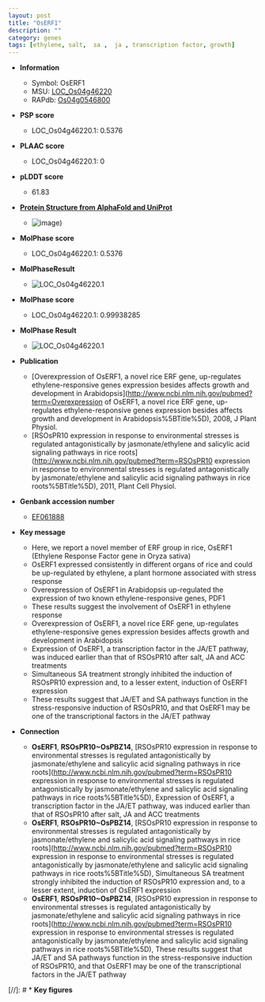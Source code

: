 ```yaml
---
layout: post
title: "OsERF1"
description: ""
category: genes
tags: [ethylene, salt,  sa ,  ja , transcription factor, growth]
---
```


* **Information**  
    + Symbol: OsERF1  
    + MSU: [LOC_Os04g46220](http://rice.plantbiology.msu.edu/cgi-bin/ORF_infopage.cgi?orf=LOC_Os04g46220)  
    + RAPdb: [Os04g0546800](http://rapdb.dna.affrc.go.jp/viewer/gbrowse_details/irgsp1?name=Os04g0546800)  

* **PSP score**  
    + LOC_Os04g46220.1: 0.5376 

* **PLAAC score**  
    + LOC_Os04g46220.1: 0 

* **pLDDT score**
    + 61.83

* **[Protein Structure from AlphaFold and UniProt](https://www.uniprot.org/uniprotkb/Q0JB99/entry#structure)**
    + ![image](https://ricepsp.github.io/images/Q0/AF-Q0JB99-F1.png))

* **MolPhase score**
    + LOC_Os04g46220.1: 0.5376

* **MolPhaseResult**
    + ![LOC_Os04g46220.1](https://ricepsp.github.io/pictures/LOC_Os04g/LOC_Os04g46220.1.png)

* **MolPhase score**
    + LOC_Os04g46220.1: 0.99938285

* **MolPhase Result**
    + ![LOC_Os04g46220.1](https://304243504.github.io/Pictures/LOC_Os04g/LOC_Os04g46220.1.png)

* **Publication**  
    + [Overexpression of OsERF1, a novel rice ERF gene, up-regulates ethylene-responsive genes expression besides affects growth and development in Arabidopsis](http://www.ncbi.nlm.nih.gov/pubmed?term=Overexpression of OsERF1, a novel rice ERF gene, up-regulates ethylene-responsive genes expression besides affects growth and development in Arabidopsis%5BTitle%5D), 2008, J Plant Physiol.
    + [RSOsPR10 expression in response to environmental stresses is regulated antagonistically by jasmonate/ethylene and salicylic acid signaling pathways in rice roots](http://www.ncbi.nlm.nih.gov/pubmed?term=RSOsPR10 expression in response to environmental stresses is regulated antagonistically by jasmonate/ethylene and salicylic acid signaling pathways in rice roots%5BTitle%5D), 2011, Plant Cell Physiol.

* **Genbank accession number**  
    + [EF061888](http://www.ncbi.nlm.nih.gov/nuccore/EF061888)

* **Key message**  
    + Here, we report a novel member of ERF group in rice, OsERF1 (Ethylene Response Factor gene in Oryza sativa)
    + OsERF1 expressed consistently in different organs of rice and could be up-regulated by ethylene, a plant hormone associated with stress response
    + Overexpression of OsERF1 in Arabidopsis up-regulated the expression of two known ethylene-responsive genes, PDF1
    + These results suggest the involvement of OsERF1 in ethylene response
    + Overexpression of OsERF1, a novel rice ERF gene, up-regulates ethylene-responsive genes expression besides affects growth and development in Arabidopsis
    + Expression of OsERF1, a transcription factor in the JA/ET pathway, was induced earlier than that of RSOsPR10 after salt, JA and ACC treatments
    + Simultaneous SA treatment strongly inhibited the induction of RSOsPR10 expression and, to a lesser extent, induction of OsERF1 expression
    + These results suggest that JA/ET and SA pathways function in the stress-responsive induction of RSOsPR10, and that OsERF1 may be one of the transcriptional factors in the JA/ET pathway

* **Connection**  
    + __OsERF1__, __RSOsPR10~OsPBZ14__, [RSOsPR10 expression in response to environmental stresses is regulated antagonistically by jasmonate/ethylene and salicylic acid signaling pathways in rice roots](http://www.ncbi.nlm.nih.gov/pubmed?term=RSOsPR10 expression in response to environmental stresses is regulated antagonistically by jasmonate/ethylene and salicylic acid signaling pathways in rice roots%5BTitle%5D), Expression of OsERF1, a transcription factor in the JA/ET pathway, was induced earlier than that of RSOsPR10 after salt, JA and ACC treatments
    + __OsERF1__, __RSOsPR10~OsPBZ14__, [RSOsPR10 expression in response to environmental stresses is regulated antagonistically by jasmonate/ethylene and salicylic acid signaling pathways in rice roots](http://www.ncbi.nlm.nih.gov/pubmed?term=RSOsPR10 expression in response to environmental stresses is regulated antagonistically by jasmonate/ethylene and salicylic acid signaling pathways in rice roots%5BTitle%5D), Simultaneous SA treatment strongly inhibited the induction of RSOsPR10 expression and, to a lesser extent, induction of OsERF1 expression
    + __OsERF1__, __RSOsPR10~OsPBZ14__, [RSOsPR10 expression in response to environmental stresses is regulated antagonistically by jasmonate/ethylene and salicylic acid signaling pathways in rice roots](http://www.ncbi.nlm.nih.gov/pubmed?term=RSOsPR10 expression in response to environmental stresses is regulated antagonistically by jasmonate/ethylene and salicylic acid signaling pathways in rice roots%5BTitle%5D), These results suggest that JA/ET and SA pathways function in the stress-responsive induction of RSOsPR10, and that OsERF1 may be one of the transcriptional factors in the JA/ET pathway

[//]: # * **Key figures**  


